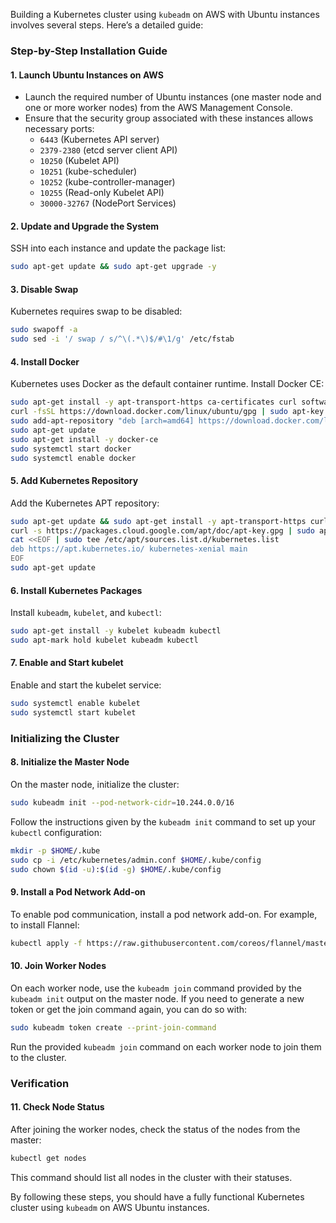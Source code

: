 Building a Kubernetes cluster using `kubeadm` on AWS with Ubuntu instances involves several steps. Here’s a detailed guide:

### Step-by-Step Installation Guide

#### 1. Launch Ubuntu Instances on AWS

- Launch the required number of Ubuntu instances (one master node and one or more worker nodes) from the AWS Management Console.
- Ensure that the security group associated with these instances allows necessary ports:
  - `6443` (Kubernetes API server)
  - `2379-2380` (etcd server client API)
  - `10250` (Kubelet API)
  - `10251` (kube-scheduler)
  - `10252` (kube-controller-manager)
  - `10255` (Read-only Kubelet API)
  - `30000-32767` (NodePort Services)

#### 2. Update and Upgrade the System
SSH into each instance and update the package list:
```bash
sudo apt-get update && sudo apt-get upgrade -y
```

#### 3. Disable Swap
Kubernetes requires swap to be disabled:
```bash
sudo swapoff -a
sudo sed -i '/ swap / s/^\(.*\)$/#\1/g' /etc/fstab
```

#### 4. Install Docker
Kubernetes uses Docker as the default container runtime. Install Docker CE:
```bash
sudo apt-get install -y apt-transport-https ca-certificates curl software-properties-common
curl -fsSL https://download.docker.com/linux/ubuntu/gpg | sudo apt-key add -
sudo add-apt-repository "deb [arch=amd64] https://download.docker.com/linux/ubuntu $(lsb_release -cs) stable"
sudo apt-get update
sudo apt-get install -y docker-ce
sudo systemctl start docker
sudo systemctl enable docker
```

#### 5. Add Kubernetes Repository
Add the Kubernetes APT repository:
```bash
sudo apt-get update && sudo apt-get install -y apt-transport-https curl
curl -s https://packages.cloud.google.com/apt/doc/apt-key.gpg | sudo apt-key add -
cat <<EOF | sudo tee /etc/apt/sources.list.d/kubernetes.list
deb https://apt.kubernetes.io/ kubernetes-xenial main
EOF
sudo apt-get update
```

#### 6. Install Kubernetes Packages
Install `kubeadm`, `kubelet`, and `kubectl`:
```bash
sudo apt-get install -y kubelet kubeadm kubectl
sudo apt-mark hold kubelet kubeadm kubectl
```

#### 7. Enable and Start kubelet
Enable and start the kubelet service:
```bash
sudo systemctl enable kubelet
sudo systemctl start kubelet
```

### Initializing the Cluster

#### 8. Initialize the Master Node
On the master node, initialize the cluster:
```bash
sudo kubeadm init --pod-network-cidr=10.244.0.0/16
```

Follow the instructions given by the `kubeadm init` command to set up your `kubectl` configuration:
```bash
mkdir -p $HOME/.kube
sudo cp -i /etc/kubernetes/admin.conf $HOME/.kube/config
sudo chown $(id -u):$(id -g) $HOME/.kube/config
```

#### 9. Install a Pod Network Add-on
To enable pod communication, install a pod network add-on. For example, to install Flannel:
```bash
kubectl apply -f https://raw.githubusercontent.com/coreos/flannel/master/Documentation/kube-flannel.yml
```

#### 10. Join Worker Nodes
On each worker node, use the `kubeadm join` command provided by the `kubeadm init` output on the master node. If you need to generate a new token or get the join command again, you can do so with:
```bash
sudo kubeadm token create --print-join-command
```

Run the provided `kubeadm join` command on each worker node to join them to the cluster.

### Verification

#### 11. Check Node Status
After joining the worker nodes, check the status of the nodes from the master:
```bash
kubectl get nodes
```

This command should list all nodes in the cluster with their statuses.

By following these steps, you should have a fully functional Kubernetes cluster using `kubeadm` on AWS Ubuntu instances.
